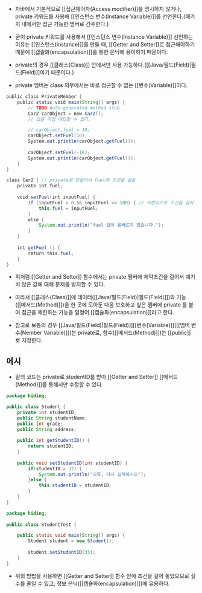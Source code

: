- 자바에서 기본적으로 [[접근제어자(Access modifier)]]를 명시하지 않거나, private 키워드를 사용해 [[인스턴스 변수(Instance Variable)]]를 선언한다.(패키지 내에서만 접근 가능한 멤버로 간주한다.)
- 굳이 private 키워드를 사용해서 [[인스턴스 변수(Instance Variable)]] 선언하는 이유는 [[인스턴스(Instance)]]를 만들 때, [[Getter and Setter]]로 접근해야하기 때문에 [[캡슐화(encapsulation)]]를 통한 은닉에 용이하기 때문이다.

- private의 경우 [[클래스(Class)]] 안에서만 사용 가능하다.([[Java/필드(Field)|필드(Field)]]이기 때문이다.)

- private 멤버는 class 외부에서는 바로 접근할 수 없는 [[변수(Variable)]]이다.

```java
public class PrivateMember {
    public static void main(String[] args) {
        // TODO Auto-generated method stub
        Car2 carObject = new Car2();
        // 값을 직접 대입할 수 없다.

        // carObject.fuel = 10;
        carObject.setFuel(10);
        System.out.println(carObject.getFuel());
        
        carObject.setFuel(-10);
        System.out.println(carObject.getFuel());
    }
}

class Car2 { // private로 만들어서 fuel에 조건을 걸음
	private int fuel;
	
	void setFuel(int inputFuel) {
		if (inputFuel > 0 && inputFuel <= 100) { // 이런식으로 조건을 걸어 실수를 방지
			this.fuel = inputFuel;
		}
		else {
			System.out.println("fuel 값이 올바르지 않습니다.");
		}
	}
	
	int getFuel () {
		return this.fuel;
	}
}
```

- 위처럼 [[Getter and Setter]] 함수에서는 private 멤버에 제약조건을 걸어서 예기치 않은 값에 대해 문제를 방지할 수 있다.

- 따라서 [[클래스(Class)]]에 데이터([[Java/필드(Field)|필드(Field)]])와 기능([[메서드(Method)]])을 한 곳에 모아둔 다음 보호하고 싶은 멤버에 private 를 붙여 접근을 제한하는 기능을 일컬어 [[캡슐화(encapsulation)]]라고 한다.

- 참고로 보통의 경우 [[Java/필드(Field)|필드(Field)]][[변수(Variable)]]([[멤버 변수(Nember Variable)]])는 private로, 함수([[메서드(Method)]])는 [[public]] 로 지정한다.

## 에시

- 밑의 코드는 private로 studentID를 받아 [[Getter and Setter]] [[메서드(Method)]]를 통해서만 수정할 수 있다.

```java
package hiding;

public class Student { 
	private int studentID;
	public String studentName;
	public int grade;
	public String address;
	
	public int getStudentID() {
		return studentID;
	}
	
	public void setStudentID(int studentID) {
		if(studentID > 32) {
			System.out.println("오류, 다시 입력하시오");
		}else {
			this.studentID = studentID;
		}
	}
}
```

```java
package hiding;
 
public class StudentTest {

	public static void main(String[] args) {
		Student student = new Student();
		
		student.setStudentID(33);
	}
}
```

- 위의 방법을 사용하면  [[Getter and Setter]] 함수 안에 조건을 걸어 놓았으므로 실수를 줄일 수 있고, 정보 은닉([[캡슐화(encapsulation)]])에 유용하다.